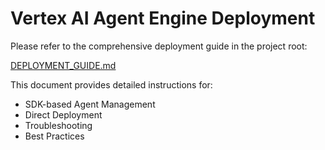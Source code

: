 # Vertex AI Agent Engine Deployment

Please refer to the comprehensive deployment guide in the project root:

[DEPLOYMENT_GUIDE.md](../DEPLOYMENT_GUIDE.md)

This document provides detailed instructions for:
- SDK-based Agent Management
- Direct Deployment
- Troubleshooting
- Best Practices 